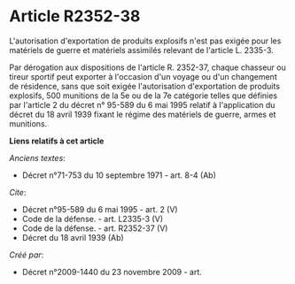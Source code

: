 # Article R2352-38

L'autorisation d'exportation de produits explosifs n'est pas exigée pour les matériels de guerre et matériels assimilés
relevant de l'article L. 2335-3. 

Par dérogation aux dispositions de l'article R. 2352-37, chaque chasseur ou tireur sportif peut exporter à l'occasion d'un
voyage ou d'un changement de résidence, sans que soit exigée l'autorisation d'exportation de produits explosifs, 500
munitions de la 5e ou de la 7e catégorie telles que définies par l'article 2 du décret n° 95-589 du 6 mai 1995 relatif à
l'application du décret du 18 avril 1939 fixant le régime des matériels de guerre, armes et munitions.

**Liens relatifs à cet article**

_Anciens textes_:

  - Décret n°71-753 du 10 septembre 1971 - art. 8-4 (Ab)

_Cite_:

  - Décret n°95-589 du 6 mai 1995 - art. 2 (V)
  - Code de la défense. - art. L2335-3 (V)
  - Code de la défense. - art. R2352-37 (V)
  - Décret du 18 avril 1939 (Ab)

_Créé par_:

  - Décret n°2009-1440 du 23 novembre 2009 - art.
